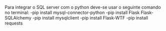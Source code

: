 Para integrar o SQL server com o python deve-se usar o seguinte comando no terminal:
    -pip install mysql-connector-python
    -pip install Flask Flask-SQLAlchemy
    -pip install mysqlclient
    -pip install Flask-WTF
    -pip install requests


